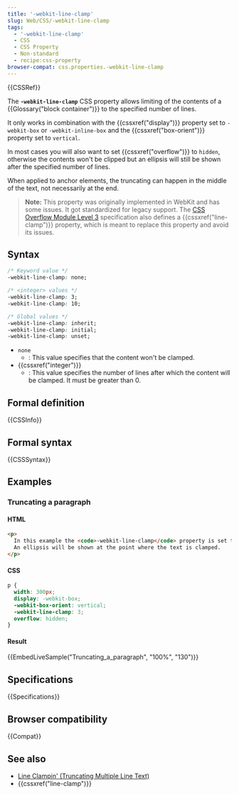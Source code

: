 ```yaml
---
title: '-webkit-line-clamp'
slug: Web/CSS/-webkit-line-clamp
tags:
  - '-webkit-line-clamp'
  - CSS
  - CSS Property
  - Non-standard
  - recipe:css-property
browser-compat: css.properties.-webkit-line-clamp
---
```

{{CSSRef}}

The **`-webkit-line-clamp`** CSS property allows limiting of the contents of a {{Glossary("block container")}} to the specified number of lines.

It only works in combination with the {{cssxref("display")}} property set to `-webkit-box` or `-webkit-inline-box` and the {{cssxref("box-orient")}} property set to `vertical`.

In most cases you will also want to set {{cssxref("overflow")}} to `hidden`, otherwise the contents won't be clipped but an ellipsis will still be shown after the specified number of lines.

When applied to anchor elements, the truncating can happen in the middle of the text, not necessarily at the end.

> **Note:** This property was originally implemented in WebKit and has some issues. It got standardized for legacy support. The [CSS Overflow Module Level 3](https://www.w3.org/TR/css-overflow-3/#propdef--webkit-line-clamp) specification also defines a {{cssxref("line-clamp")}} property, which is meant to replace this property and avoid its issues.

## Syntax

```css
/* Keyword value */
-webkit-line-clamp: none;

/* <integer> values */
-webkit-line-clamp: 3;
-webkit-line-clamp: 10;

/* Global values */
-webkit-line-clamp: inherit;
-webkit-line-clamp: initial;
-webkit-line-clamp: unset;
```

- `none`
  - : This value specifies that the content won't be clamped.
- {{cssxref("integer")}}
  - : This value specifies the number of lines after which the content will be clamped. It must be greater than 0.

## Formal definition

{{CSSInfo}}

## Formal syntax

{{CSSSyntax}}

## Examples

### Truncating a paragraph

#### HTML

```html
<p>
  In this example the <code>-webkit-line-clamp</code> property is set to <code>3</code>, which means the text is clamped after three lines.
  An ellipsis will be shown at the point where the text is clamped.
</p>
```

#### CSS

```css
p {
  width: 300px;
  display: -webkit-box;
  -webkit-box-orient: vertical;
  -webkit-line-clamp: 3;
  overflow: hidden;
}
```

#### Result

{{EmbedLiveSample("Truncating_a_paragraph", "100%", "130")}}

## Specifications

{{Specifications}}

## Browser compatibility

{{Compat}}

## See also

- [Line Clampin' (Truncating Multiple Line Text)](https://css-tricks.com/line-clampin/)
- {{cssxref("line-clamp")}}
